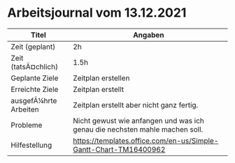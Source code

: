 # Arbeitsjournal vom 13.12.2021

|Titel |Angaben  |
--- | --- |
|Zeit (geplant)|2h|
|Zeit (tatsÃ¤chlich)| 1.5h |
|Geplante Ziele| Zeitplan erstellen |
|Erreichte Ziele| Zeitplan erstellt |
|ausgefÃ¼hrte Arbeiten| Zeitplan erstellt aber nicht ganz fertig. |
|Probleme| Nicht gewust wie anfangen und was ich genau die nechsten mahle machen soll. |
|Hilfestellung| https://templates.office.com/en-us/Simple-Gantt-Chart-TM16400962 |
